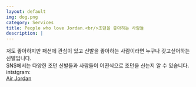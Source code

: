 ```yaml
---
layout: default
img: dog.png
category: Services
title: People who love Jordan.<br/>조던을 좋아하는 사람들
description: |
---
```

  저도 좋아하지만 패션에 관심이 있고 신발을 좋아하는 사람이라면 누구나 갖고싶어하는 신발입니다.<br/> SNS에서는 다양한 조던 신발들과 사람들이 어떤식으로 조던을 신는지 알 수 있습니다.<br/>
  intstgram:<a href="https://www.instagram.com/explore/tags/%EC%A1%B0%EB%8D%98/"><br/>Air Jordan</a><br/>
